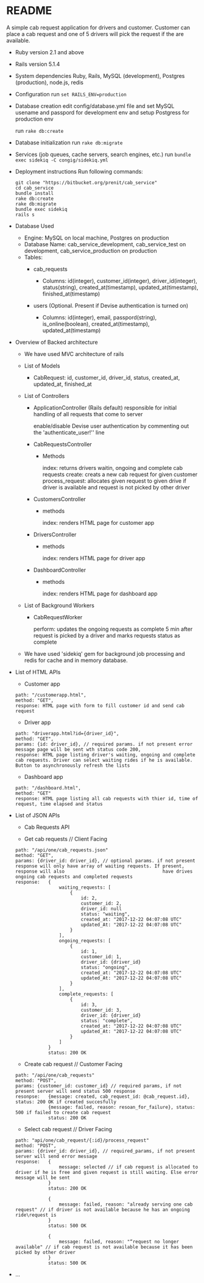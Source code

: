 # README

A simple cab request application for drivers and customer. Customer can place a cab request and one of 5 drivers will pick the request if the are available. 

* Ruby version
	2.1 and above

* Rails version
	5.1.4

* System dependencies
	Ruby, Rails, MySQL (development), Postgres (production), node.js, redis

* Configuration
	run ```set RAILS_ENV=production```

* Database creation
	edit config/database.yml file and set MySQL usename and passpord for development env and setup Postgress for production env
	
	run ```rake db:create```

* Database initialization
	run ```rake db:migrate```
	
* Services (job queues, cache servers, search engines, etc.)
	run ```bundle exec sidekiq -C congig/sidekiq.yml```

* Deployment instructions
	Run following commands:

	```
	git clone "https://bitbucket.org/prenit/cab_service"
	cd cab_service
	bundle install
	rake db:create
	rake db:migrate
	bundle exec sidekiq
	rails s
	```

* Database Used
	* Engine: MySQL on local machine, Postgres on production
	* Database Name: cab_service_development, cab_service_test on development, cab_service_production on production
	* Tables: 
		* cab_requests 
			* Columns: id(integer), customer_id(integer), driver_id(integer), status(string), created_at(timestamp), updated_at(timestamp), finished_at(timestamp)

		* users (Optional. Present if Devise authentication is turned on)
			* Columns: id(integer), email, passpord(string), is_online(boolean), created_at(timestamp), updated_at(timestamp)

* Overview of Backed architecture
	
	* We have used MVC architecture of rails 

	* List of Models

		* CabRequest:
			id,
			customer_id,
			driver_id,
			status,
			created_at,
			updated_at,
			finished_at

	* List of Controllers

		* ApplicationController (Rails default) responsible for initial handling of all requests that come to server
			
			enable/disable Devise user authentication by commenting out the 'authenticate_user!'' line
		
		* CabRequestsController

			* Methods

				index: returns drivers waitin, ongoing and complete cab requests
				create: creats a new cab request for given customer
				process_request: allocates given request to given drive if driver is available and request is not picked by other driver

		* CustomersController

			* methods

				index: renders HTML page for customer app			

		* DriversController

			* methods

				index: renders HTML page for driver app			

		* DashboardController

			* methods

				index: renders HTML page for dashboard app							

	* List of Background Workers

		* CabRequestWorker

			perform: updates the ongoing requests as complete 5 min after request is picked by a driver and marks requests status as complete


	* We have used 'sidekiq' gem for background job processing and redis for cache and in memory database.		

* List of HTML APIs

	* Customer app

	```
	path: "/customerapp.html",
	method: "GET",
	response: HTML page with form to fill customer id and send cab request
	```

	* Driver app

	```
	path: "driverapp.html?id={driver_id}",
	method: "GET",
	params: {id: driver_id}, // required params. if not present error message page will be sent wth status code 200,
	response: HTML page listing driver's waiting, ongoing and complete cab requests. Driver can select waiting rides if he is available. Button to asynchronously refresh the lists
	```

	* Dashboard app

	```
	path: "/dashboard.html",
	method: "GET"
	response: HTML page listing all cab requests with thier id, time of request, time elapsed and status
	```

* List of JSON APIs
	
	* Cab Requests API

	* Get cab requests // Client Facing

	```
	path: "/api/one/cab_requests.json"
	method: "GET",
	params: {driver_id: driver_id}, // optional params. if not present response will only have array of waiting requests. If present, response will also 									have drives ongoing cab requests and completed requests
	response: 	{
					waiting_requests: [
						{
							id: 2,
							customer_id: 2,
							driver_id: null
							status: "waiting",
							created_at: "2017-12-22 04:07:08 UTC"
							updated_At: "2017-12-22 04:07:08 UTC"
						}
					],
					ongoing_requests: [
						{
							id: 1,
							customer_id: 1,
							driver_id: {driver_id}
							status: "ongoing",
							created_at: "2017-12-22 04:07:08 UTC"
							updated_At: "2017-12-22 04:07:08 UTC"	
						}
					],
					complete_requests: [
						{
							id: 3,
							customer_id: 3,
							driver_id: {driver_id}
							status: "complete",
							created_at: "2017-12-22 04:07:08 UTC"
							updated_At: "2017-12-22 04:07:08 UTC"	
						}
					]
				}
				status: 200 OK
	```			

	* Create cab request // Customer Facing

	```
	path: "/api/one/cab_requests"			
	method: "POST",
	params: {customer_id: customer_id} // required params, if not present server will send status 500 response
	resonpse: 	{message: created, cab_request_id: @cab_request.id}, status: 200 OK if created succesfully 
				{message: failed, reason: resoan_for_failure}, status: 500 if failed to create cab request
				status: 200 OK
	```

	* Select cab request // Driver Facing	

	```
	path: "api/one/cab_request/{:id}/process_request"
	method: "POST",
	params: {driver_id: driver_id}, // required_params, if not present server will send error message
	response: 	{			
					message: selected // if cab request is allocated to driver if he is free and given request is still waiting. Else error message will be sent
				}
				status: 200 OK

				{			
					message: failed, reason: "already serving one cab request" // if driver is not available because he has an ongoing ride\request is 
				}
				status: 500 OK

				{			
					message: failed, reason: "“request no longer available" // if cab request is not available because it has been picked by other driver
				}
				status: 500 OK
	```


* ...	

